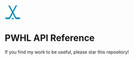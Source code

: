 <img src="/.logo.svg" alt="logo" width="50" class="center"/>

# PWHL API Reference
If you find my work to be useful, please star this repository!
